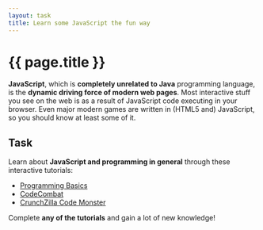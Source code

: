 ```yaml
---
layout: task
title: Learn some JavaScript the fun way
---
```

{{ page.title }}
================

**JavaScript**, which is **completely unrelated to Java** programming language,
is the **dynamic driving force of modern web pages**. Most interactive stuff
you see on the web is as a result of JavaScript code executing in your
browser. Even major modern games are written in (HTML5 and) JavaScript,
so you should know at least some of it.

Task
----
Learn about **JavaScript and programming in general** through these interactive
tutorials:

* [Programming Basics](http://www.programmingbasics.org/)
* [CodeCombat](http://www.crunchzilla.com/code-monster)
* [CrunchZilla Code Monster](http://www.crunchzilla.com/code-monster)

Complete **any of the tutorials** and gain a lot of new knowledge!
